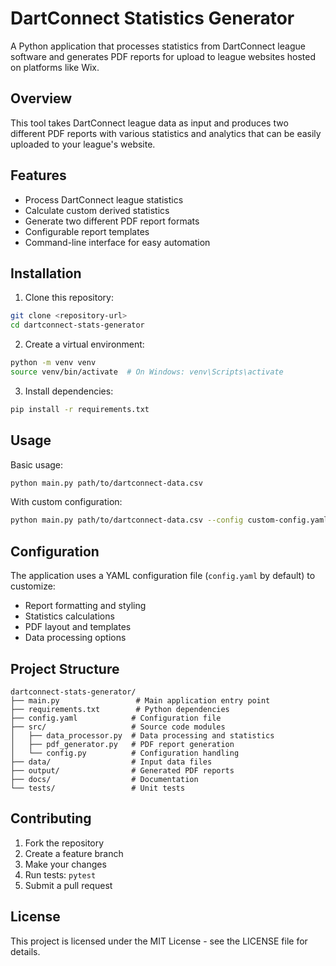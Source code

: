 # DartConnect Statistics Generator

A Python application that processes statistics from DartConnect league software and generates PDF reports for upload to league websites hosted on platforms like Wix.

## Overview

This tool takes DartConnect league data as input and produces two different PDF reports with various statistics and analytics that can be easily uploaded to your league's website.

## Features

- Process DartConnect league statistics
- Calculate custom derived statistics
- Generate two different PDF report formats
- Configurable report templates
- Command-line interface for easy automation

## Installation

1. Clone this repository:
```bash
git clone <repository-url>
cd dartconnect-stats-generator
```

2. Create a virtual environment:
```bash
python -m venv venv
source venv/bin/activate  # On Windows: venv\Scripts\activate
```

3. Install dependencies:
```bash
pip install -r requirements.txt
```

## Usage

Basic usage:
```bash
python main.py path/to/dartconnect-data.csv
```

With custom configuration:
```bash
python main.py path/to/dartconnect-data.csv --config custom-config.yaml --output-dir reports
```

## Configuration

The application uses a YAML configuration file (`config.yaml` by default) to customize:
- Report formatting and styling
- Statistics calculations
- PDF layout and templates
- Data processing options

## Project Structure

```
dartconnect-stats-generator/
├── main.py                 # Main application entry point
├── requirements.txt        # Python dependencies
├── config.yaml            # Configuration file
├── src/                   # Source code modules
│   ├── data_processor.py  # Data processing and statistics
│   ├── pdf_generator.py   # PDF report generation
│   └── config.py          # Configuration handling
├── data/                  # Input data files
├── output/                # Generated PDF reports
├── docs/                  # Documentation
└── tests/                 # Unit tests
```

## Contributing

1. Fork the repository
2. Create a feature branch
3. Make your changes
4. Run tests: `pytest`
5. Submit a pull request

## License

This project is licensed under the MIT License - see the LICENSE file for details.